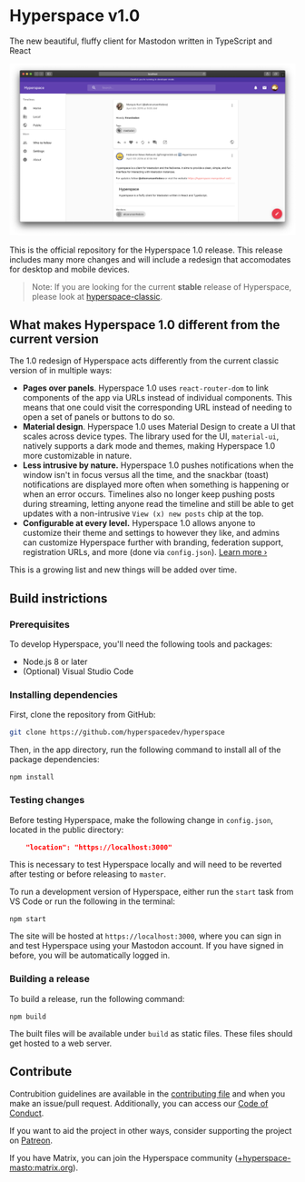 # Hyperspace v1.0

The new beautiful, fluffy client for Mastodon written in TypeScript and React

![Screenshot](screenshot.png)

This is the official repository for the Hyperspace 1.0 release. This release includes many more changes and will include a redesign that accomodates for desktop and mobile devices.

> Note: If you are looking for the current **stable** release of Hyperspace, please look at [hyperspace-classic](https://github.com/hyperspacedev/hyperspace-classic).

## What makes Hyperspace 1.0 different from the current version

The 1.0 redesign of Hyperspace acts differently from the current classic version of in multiple ways:

- **Pages over panels**. Hyperspace 1.0 uses `react-router-dom` to link components of the app via URLs instead of individual components. This means that one could visit the corresponding URL instead of needing to open a set of panels or buttons to do so.
- **Material design**. Hyperspace 1.0 uses Material Design to create a UI that scales across device types. The library used for the UI, `material-ui`, natively supports a dark mode and themes, making Hyperspace 1.0 more customizable in nature.
- **Less intrusive by nature.** Hyperspace 1.0 pushes notifications when the window isn't in focus versus all the time, and the snackbar (toast) notifications are displayed more often when something is happening or when an error occurs. Timelines also no longer keep pushing posts during streaming, letting anyone read the timeline and still be able to get updates with a non-intrusive `View (x) new posts` chip at the top.
- **Configurable at every level.** Hyperspace 1.0 allows anyone to customize their theme and settings to however they like, and admins can customize Hyperspace further with branding, federation support, registration URLs, and more (done via `config.json`). [Learn more &rsaquo;](CONFIG.md)

This is a growing list and new things will be added over time.

## Build instrictions

### Prerequisites

To develop Hyperspace, you'll need the following tools and packages:

- Node.js 8 or later
- (Optional) Visual Studio Code

### Installing dependencies

First, clone the repository from GitHub:

```bash
git clone https://github.com/hyperspacedev/hyperspace
```

Then, in the app directory, run the following command to install all of the package dependencies:

```npm
npm install
```

### Testing changes

Before testing Hyperspace, make the following change in `config.json`, located in the public directory:

```json
    "location": "https://localhost:3000"
```

This is necessary to test Hyperspace locally and will need to be reverted after testing or before releasing to `master`.

To run a development version of Hyperspace, either run the `start` task from VS Code or run the following in the terminal:

```npm
npm start
```

The site will be hosted at `https://localhost:3000`, where you can sign in and test Hyperspace using your Mastodon account. If you have signed in before, you will be automatically logged in.

### Building a release

To build a release, run the following command:

```npm
npm build
```

The built files will be available under `build` as static files. These files should get hosted to a web server.

## Contribute

Contrubition guidelines are available in the [contributing file](.github/contributing.md) and when you make an issue/pull request. Additionally, you can access our [Code of Conduct](.github/code_of_conduct.md).

If you want to aid the project in other ways, consider supporting the project on [Patreon](https://patreon.com/marquiskurt).

If you have Matrix, you can join the Hyperspace community ([+hyperspace-masto:matrix.org](https://matrix.to/#/+hyperspace-masto:matrix.org)).